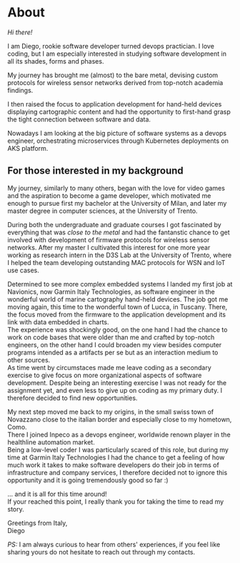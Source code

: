 # About

*Hi there!*

I am Diego, rookie software developer turned devops practician.
I love coding, but I am especially interested in studying software
development in all its shades, forms and phases.

My journey has brought me (almost) to the bare metal, devising
custom protocols for wireless sensor networks derived from top-notch
academia findings.

I then raised the focus to application development for hand-held devices
displaying cartographic content and had the opportunity to first-hand grasp the
tight connection between software and data.

Nowadays I am looking at the big picture of software systems as a devops engineer,
orchestrating microservices through Kubernetes deployments on AKS platform.

## For those interested in my background

My journey, similarly to many others, began with the love
for video games and the aspiration to become a game developer,
which motivated me enough to pursue first my bachelor at the University of Milan,
and later my master degree in computer sciences, at the University of Trento.

During both the undergraduate and graduate courses I got
fascinated by everything that was *close to the metal* and
had the fantanstic chance to get involved with development
of firmware protocols for wireless sensor networks.
After my master I cultivated this interest for one more
year working as research intern in the D3S Lab at the
University of Trento, where I helped the team developing
outstanding MAC protocols for WSN and IoT use cases.

Determined to see more complex embedded systems I landed my first job
at Navionics, now Garmin Italy Technologies, as software engineer
in the wonderful world of marine cartography hand-held devices.
The job got me moving again, this time to the wonderful town of Lucca, in Tuscany.
There, the focus moved from the firmware to the application development
and its link with data embedded in charts.  
The experience was shockingly good, on the one hand I had the chance
to work on code bases that were older than me and crafted by top-notch
engineers, on the other hand I could broaden my view besides computer
programs intended as a artifacts per se but as an interaction medium to other
sources.  
As time went by circumstaces made me leave coding as a secondary exercise to give
focus on more organizational aspects of software development.
Despite being an interesting exercise I was not ready for the assignment yet,
and even less to give up on coding as my primary duty.
I therefore decided to find new opportunities.

My next step moved me back to my origins, in the small swiss town of
Novazzano close to the italian border and especially close to my hometown, Como.  
There I joined Inpeco as a devops engineer, worldwide renown player in
the healthline automation market.  
Being a low-level coder I was particularly scared of this role,
but during my time at Garmin Italy Technologies I had the chance
to get a feeling of how much work it takes to make software developers
do their job in terms of infrastructure and company services, I therefore
decided not to ignore this opportunity and it is going tremendously good so far :)

... and it is all for this time around!  
If your reached this point, I really thank you for taking
the time to read my story.

Greetings from Italy,  
Diego

*PS:* I am always curious to hear from others' experiences, if you
feel like sharing yours do not hesitate to reach out through
my contacts.
